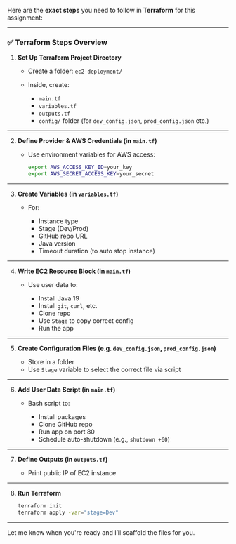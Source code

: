 Here are the **exact steps** you need to follow in **Terraform** for this assignment:

---

### ✅ Terraform Steps Overview

1. **Set Up Terraform Project Directory**

   * Create a folder: `ec2-deployment/`
   * Inside, create:

     * `main.tf`
     * `variables.tf`
     * `outputs.tf`
     * `config/` folder (for `dev_config.json`, `prod_config.json` etc.)

---

2. **Define Provider & AWS Credentials (in `main.tf`)**

   * Use environment variables for AWS access:

     ```bash
     export AWS_ACCESS_KEY_ID=your_key
     export AWS_SECRET_ACCESS_KEY=your_secret
     ```

---

3. **Create Variables (in `variables.tf`)**

   * For:

     * Instance type
     * Stage (Dev/Prod)
     * GitHub repo URL
     * Java version
     * Timeout duration (to auto stop instance)

---

4. **Write EC2 Resource Block (in `main.tf`)**

   * Use user data to:

     * Install Java 19
     * Install `git`, `curl`, etc.
     * Clone repo
     * Use `Stage` to copy correct config
     * Run the app

---

5. **Create Configuration Files (e.g. `dev_config.json`, `prod_config.json`)**

   * Store in a folder
   * Use `Stage` variable to select the correct file via script

---

6. **Add User Data Script (in `main.tf`)**

   * Bash script to:

     * Install packages
     * Clone GitHub repo
     * Run app on port 80
     * Schedule auto-shutdown (e.g., `shutdown +60`)

---

7. **Define Outputs (in `outputs.tf`)**

   * Print public IP of EC2 instance

---

8. **Run Terraform**

   ```bash
   terraform init
   terraform apply -var="stage=Dev"
   ```

---

Let me know when you're ready and I’ll scaffold the files for you.
